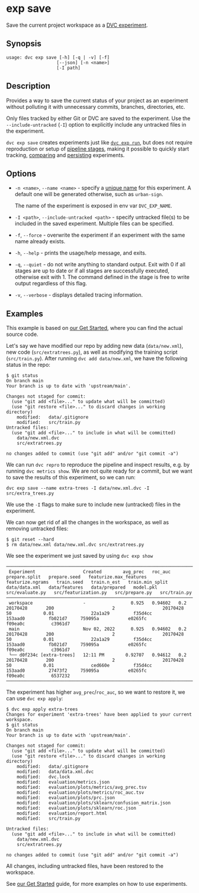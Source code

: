 # exp save

Save the current project workspace as a [DVC experiment].

[dvc experiment]: /doc/user-guide/experiment-management

## Synopsis

```usage
usage: dvc exp save [-h] [-q | -v] [-f]
                   [--json] [-n <name>]
                   [-I path]
```

## Description

Provides a way to save the current status of your <abbr>project</abbr> as an
<abbr>experiment</abbr> without polluting it with unnecessary commits, branches,
directories, etc.

Only files tracked by either Git or DVC are saved to the experiment. Use the
`--include-untracked` (`-I`) option to explicitly include any untracked files in
the experiment.

`dvc exp save` creates <abbr>experiments</abbr> just like
[`dvc exp run`](/doc/command-reference/exp/run), but does not require
reproduction or setup of [pipeline stages](/doc/start/data-pipelines), making it
possible to quickly start tracking, [comparing] and [persisting] experiments.

[comparing]: /doc/user-guide/experiment-management/comparing-experiments
[persisting]: /doc/user-guide/experiment-management/persisting-experiments

## Options

- `-n <name>`, `--name <name>` - specify a [unique name] for this experiment. A
  default one will be generated otherwise, such as `urban-sign`.

  <admon type="tip">

  The name of the experiment is exposed in env var `DVC_EXP_NAME`.

  </admon>

- `-I <path>`, `--include-untracked <path>` - specify untracked file(s) to be
  included in the saved experiment. Multiple files can be specified.

- `-f`, `--force` - overwrite the experiment if an experiment with the same name
  already exists.

- `-h`, `--help` - prints the usage/help message, and exits.

- `-q`, `--quiet` - do not write anything to standard output. Exit with 0 if all
  stages are up to date or if all stages are successfully executed, otherwise
  exit with 1. The command defined in the stage is free to write output
  regardless of this flag.

- `-v`, `--verbose` - displays detailed tracing information.

[unique name]:
  https://dvc.org/doc/user-guide/experiment-management#how-does-dvc-track-experiments

## Examples

<admon type="info">

This example is based on [our Get Started], where you can find the actual source
code.

[our get started]: /doc/start/experiment-management/experiments

</admon>

Let's say we have modified our repo by adding new data (`data/new.xml`), new
code (`src/extratrees.py`), as well as modifying the training script
(`src/train.py`). After running `dvc add data/new.xml`, we have the following
status in the repo:

```cli
$ git status
On branch main
Your branch is up to date with 'upstream/main'.

Changes not staged for commit:
  (use "git add <file>..." to update what will be committed)
  (use "git restore <file>..." to discard changes in working directory)
	modified:   data/.gitignore
	modified:   src/train.py
Untracked files:
  (use "git add <file>..." to include in what will be committed)
	data/new.xml.dvc
	src/extratrees.py

no changes added to commit (use "git add" and/or "git commit -a")
```

We can run `dvc repro` to reproduce the pipeline and inspect results, e.g. by
running `dvc metrics show`. We are not quite ready for a commit, but we want to
save the results of this experiment, so we can run:

```cli
dvc exp save --name extra-trees -I data/new.xml.dvc -I src/extra_trees.py
```

We use the `-I` flags to make sure to include new (untracked) files in the
experiment.

We can now get rid of all the changes in the workspace, as well as removing
untracked files:

```cli
$ git reset --hard
$ rm data/new.xml data/new.xml.dvc src/extratrees.py
```

We see the experiment we just saved by using `dvc exp show`

```dvctable
────────────────────────────────────────────────────────────────────────────────────────────────────────────────────────────────────────────────────────────────────────────────────────────────────────────────────────────────────────────────────────────────────────────────────────────────────────────────────────────
 Experiment                  Created        avg_prec   roc_auc   prepare.split   prepare.seed   featurize.max_features   featurize.ngrams   train.seed   train.n_est   train.min_split   data/data.xml   data/features   data/prepared   model.pkl   src/evaluate.py   src/featurization.py   src/prepare.py   src/train.py
────────────────────────────────────────────────────────────────────────────────────────────────────────────────────────────────────────────────────────────────────────────────────────────────────────────────────────────────────────────────────────────────────────────────────────────────────────────────────────────
 workspace                   -                 0.925   0.94602   0.2             20170428       200                      2                  20170428     50            0.01              22a1a29         f35d4cc         153aad0         fb021d7     759095a           e0265fc                f09ea0c          c3961d7
 main                        Nov 02, 2022      0.925   0.94602   0.2             20170428       200                      2                  20170428     50            0.01              22a1a29         f35d4cc         153aad0         fb021d7     759095a           e0265fc                f09ea0c          c3961d7
 └── d0f234c [extra-trees]   12:11 PM        0.92707   0.94612   0.2             20170428       200                      2                  20170428     50            0.01              ced660e         f35d4cc         153aad0         27473f2     759095a           e0265fc                f09ea0c          6537232
────────────────────────────────────────────────────────────────────────────────────────────────────────────────────────────────────────────────────────────────────────────────────────────────────────────────────────────────────────────────────────────────────────────────────────────────────────────────────────────
```

The experiment has higher `avg_prec`/`roc_auc`, so we want to restore it, we can
use `dvc exp apply`:

```cli
$ dvc exp apply extra-trees
Changes for experiment 'extra-trees' have been applied to your current workspace.
$ git status
On branch main
Your branch is up to date with 'upstream/main'.

Changes not staged for commit:
  (use "git add <file>..." to update what will be committed)
  (use "git restore <file>..." to discard changes in working directory)
	modified:   data/.gitignore
	modified:   data/data.xml.dvc
	modified:   dvc.lock
	modified:   evaluation/metrics.json
	modified:   evaluation/plots/metrics/avg_prec.tsv
	modified:   evaluation/plots/metrics/roc_auc.tsv
	modified:   evaluation/plots/prc.json
	modified:   evaluation/plots/sklearn/confusion_matrix.json
	modified:   evaluation/plots/sklearn/roc.json
	modified:   evaluation/report.html
	modified:   src/train.py

Untracked files:
  (use "git add <file>..." to include in what will be committed)
	data/new.xml.dvc
	src/extratrees.py

no changes added to commit (use "git add" and/or "git commit -a")
```

All changes, including untracked files, have been restored to the workspace.

<admon type="info">

See [our Get Started] guide, for more examples on how to use experiments.

[our get started]: /doc/start/experiment-management/experiments

</admon>
